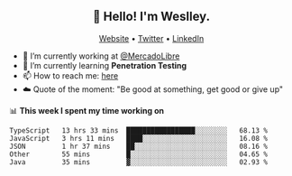 <h2 align="center">👋 Hello! I'm Weslley.</h2>
<p align="center">
  <a href="http://weslleyneri.com.br">Website</a> •
  <a href="https://twitter.com/Weslley_Neri">Twitter</a> •
  <a href="https://www.linkedin.com/in/weslley-neri-3658908b">LinkedIn</a>
</p>


- 🔭 I’m currently working at [@MercadoLibre](https://github.com/mercadolibre)
- 🌱 I’m currently learning **Penetration Testing**
- 📫 How to reach me: [here](mailto:weslley39@gmail.com)
- ☁️ Quote of the moment: "Be good at something, get good or give up"

📊 **This week I spent my time working on**
<!--START_SECTION:waka-->
```text
TypeScript   13 hrs 33 mins  █████████████████░░░░░░░░   68.13 % 
JavaScript   3 hrs 11 mins   ████░░░░░░░░░░░░░░░░░░░░░   16.08 % 
JSON         1 hr 37 mins    ██░░░░░░░░░░░░░░░░░░░░░░░   08.16 % 
Other        55 mins         █░░░░░░░░░░░░░░░░░░░░░░░░   04.65 % 
Java         35 mins         ▓░░░░░░░░░░░░░░░░░░░░░░░░   02.93 % 
```
<!--END_SECTION:waka-->

<!-- Inspired by https://github.com/gruselhaus/gruselhaus -->